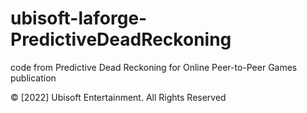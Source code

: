 # ubisoft-laforge-PredictiveDeadReckoning
code from Predictive Dead Reckoning for Online Peer-to-Peer Games publication

© [2022] Ubisoft Entertainment. All Rights Reserved
